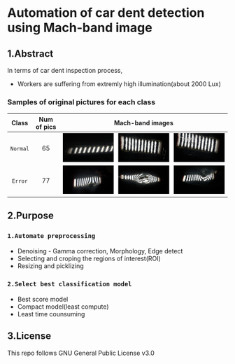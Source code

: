 # Automation of car dent detection using Mach-band image


## 1.Abstract
In terms of car dent inspection process, 

* Workers are suffering from extremly high illumination(about 2000 Lux)

### Samples of original pictures for each class
|Class|Num of pics|Mach-band images|
|:---:|:---:|:---:|
|`Normal`|65|![Normal Images](/imgs/nor_merged.png)|
|`Error`|77|![Error Images](/imgs/err_merged.png)|

## 2.Purpose

### `1.Automate preprocessing`
* Denoising - Gamma correction, Morphology, Edge detect
* Selecting and croping the regions of interest(ROI)
* Resizing and picklizing

### `2.Select best classification model`
* Best score model
* Compact model(least compute)
* Least time counsuming

## 3.License
This repo follows GNU General Public License v3.0

